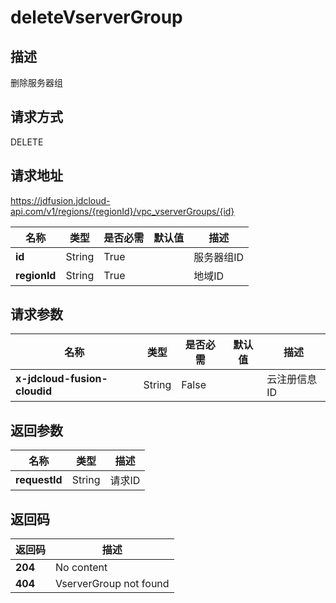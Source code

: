 # deleteVserverGroup


## 描述
删除服务器组

## 请求方式
DELETE

## 请求地址
https://jdfusion.jdcloud-api.com/v1/regions/{regionId}/vpc_vserverGroups/{id}

|名称|类型|是否必需|默认值|描述|
|---|---|---|---|---|
|**id**|String|True| |服务器组ID|
|**regionId**|String|True| |地域ID|

## 请求参数
|名称|类型|是否必需|默认值|描述|
|---|---|---|---|---|
|**x-jdcloud-fusion-cloudid**|String|False| |云注册信息ID|


## 返回参数
|名称|类型|描述|
|---|---|---|
|**requestId**|String|请求ID|


## 返回码
|返回码|描述|
|---|---|
|**204**|No content|
|**404**|VserverGroup not found|
